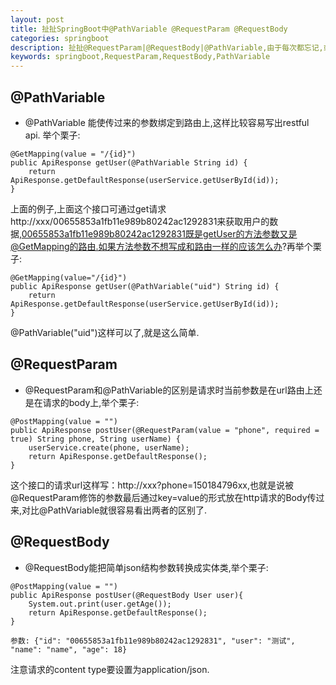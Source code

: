 ```yaml
---
layout: post
title: 扯扯SpringBoot中@PathVariable @RequestParam @RequestBody
categories: springboot
description: 扯扯@RequestParam|@RequestBody|@PathVariable,由于每次都忘记,或者已经记不清,记录下,方便查找.
keywords: springboot,RequestParam,RequestBody,PathVariable
---
```


## @PathVariable

- @PathVariable 能使传过来的参数绑定到路由上,这样比较容易写出restful api. 举个栗子:

```
@GetMapping(value = "/{id}")
public ApiResponse getUser(@PathVariable String id) {
    return ApiResponse.getDefaultResponse(userService.getUserById(id));
}
```

上面的例子,上面这个接口可通过get请求http://xxx/00655853a1fb11e989b80242ac1292831来获取用户的数据,00655853a1fb11e989b80242ac1292831既是getUser的方法参数又是@GetMapping的路由.如果方法参数不想写成和路由一样的应该怎么办?再举个栗子:

```
@GetMapping(value="/{id}")
public ApiResponse getUser(@PathVariable("uid") String id) {
    return ApiResponse.getDefaultResponse(userService.getUserById(id));
}
```

@PathVariable("uid")这样可以了,就是这么简单.

## @RequestParam

- @RequestParam和@PathVariable的区别是请求时当前参数是在url路由上还是在请求的body上,举个栗子:

```
@PostMapping(value = "")
public ApiResponse postUser(@RequestParam(value = "phone", required = true) String phone, String userName) {
    userService.create(phone, userName);
    return ApiResponse.getDefaultResponse();
}
```

这个接口的请求url这样写：http://xxx?phone=150184796xx,也就是说被@RequestParam修饰的参数最后通过key=value的形式放在http请求的Body传过来,对比@PathVariable就很容易看出两者的区别了.

## @RequestBody

- @RequestBody能把简单json结构参数转换成实体类,举个栗子:

```
@PostMapping(value = "")
public ApiResponse postUser(@RequestBody User user){
    System.out.print(user.getAge());
    return ApiResponse.getDefaultResponse();
}

参数: {"id": "00655853a1fb11e989b80242ac1292831", "user": "测试", "name": "name", "age": 18}
```

注意请求的content type要设置为application/json.